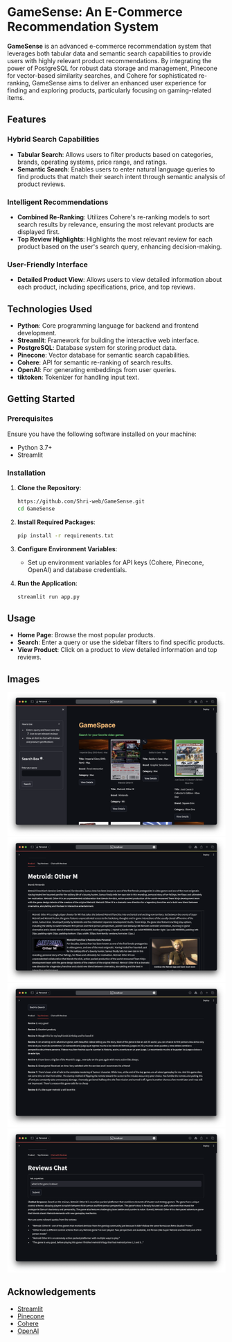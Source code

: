 

# GameSense: An E-Commerce Recommendation System

**GameSense** is an advanced e-commerce recommendation system that leverages both tabular data and semantic search capabilities to provide users with highly relevant product recommendations. By integrating the power of PostgreSQL for robust data storage and management, Pinecone for vector-based similarity searches, and Cohere for sophisticated re-ranking, GameSense aims to deliver an enhanced user experience for finding and exploring products, particularly focusing on gaming-related items.

## Features

### Hybrid Search Capabilities
- **Tabular Search**: Allows users to filter products based on categories, brands, operating systems, price range, and ratings.
- **Semantic Search**: Enables users to enter natural language queries to find products that match their search intent through semantic analysis of product reviews.

### Intelligent Recommendations
- **Combined Re-Ranking**: Utilizes Cohere's re-ranking models to sort search results by relevance, ensuring the most relevant products are displayed first.
- **Top Review Highlights**: Highlights the most relevant review for each product based on the user's search query, enhancing decision-making.

### User-Friendly Interface

- **Detailed Product View**: Allows users to view detailed information about each product, including specifications, price, and top reviews.


## Technologies Used

- **Python**: Core programming language for backend and frontend development.
- **Streamlit**: Framework for building the interactive web interface.
- **PostgreSQL**: Database system for storing product data.
- **Pinecone**: Vector database for semantic search capabilities.
- **Cohere**: API for semantic re-ranking of search results.
- **OpenAI**: For generating embeddings from user queries.
- **tiktoken**: Tokenizer for handling input text.

## Getting Started

### Prerequisites

Ensure you have the following software installed on your machine:
- Python 3.7+
- Streamlit

### Installation

1. **Clone the Repository**:
    ```bash
    https://github.com/Shri-web/GameSense.git
    cd GameSense
    ```

2. **Install Required Packages**:
    ```bash
    pip install -r requirements.txt
    ```

4. **Configure Environment Variables**:
    - Set up environment variables for API keys (Cohere, Pinecone, OpenAI) and database credentials.

5. **Run the Application**:
    ```bash
    streamlit run app.py
    ```

## Usage

- **Home Page**: Browse the most popular products.
- **Search**: Enter a query or use the sidebar filters to find specific products.
- **View Product**: Click on a product to view detailed information and top reviews.
## Images
![Home Page](screenshots/home.png)
![Product Description](screenshots/info.png)
![Top Reviews](screenshots/reviews.png)
![Chatbot](screenshots/chatbot.png)

## Acknowledgements

- [Streamlit](https://streamlit.io/)
- [Pinecone](https://www.pinecone.io/)
- [Cohere](https://cohere.ai/)
- [OpenAI](https://www.openai.com/)

